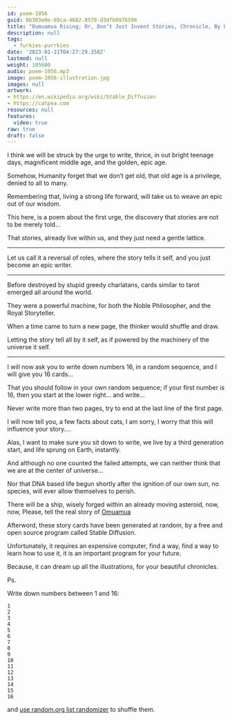 ```yaml
---
id: poem-1056
guid: 6b303e0e-69ca-4682-8578-d3dfb9976596
title: "Oumuamua Rising; Or, Don’t Just Invent Stories, Chronicle, By Letting A Story Tell It Self"
description: null
tags:
  - furkies-purrkies
date: '2023-01-21T04:27:29.358Z'
lastmod: null
weight: 105600
audio: poem-1056.mp3
image: poem-1056-illustration.jpg
images: null
artwork:
- https://en.wikipedia.org/wiki/Stable_Diffusion
- https://catpea.com
resources: null
features:
  video: true
raw: true
draft: false
---
```


I think we will be struck by the urge to write, thrice,
in out bright teenage days, magnificent middle age, and the golden, epic age.

Somehow, Humanity forget that we don’t get old,
that old age is a privilege, denied to all to many.

Remembering that, living a strong life forward,
will take us to weave an epic out of our wisdom.

This here, is a poem about the first urge,
the discovery that stories are not to be merely told…

That stories, already live within us,
and they just need a gentle lattice.

---

Let us call it a reversal of roles,
where the story tells it self, and you just become an epic writer.

---

Before destroyed by stupid greedy charlatans,
cards similar to tarot emerged all around the world.

They were a powerful machine,
for both the Noble Philosopher, and the Royal Storyteller.

When a time came to turn a new page,
the thinker would shuffle and draw.

Letting the story tell all by it self,
as if powered by the machinery of the universe it self.

---

I will now ask you to write down numbers 16,
in a random sequence, and I will give you 16 cards…

That you should follow in your own random sequence;
if your first number is 16, then you start at the lower right… and write…

Never write more than two pages,
try to end at the last line of the first page.

I will now tell you, a few facts about cats, I am sorry,
I worry that this will influence your story….

Alas, I want to make sure you sit down to write,
we live by a third generation start, and life sprung on Earth, instantly.

And although no one counted the failed attempts,
we can neither think that we are at the center of universe…

Nor that DNA based life begun shortly after the ignition of our own sun,
no species, will ever allow themselves to perish.

There will be a ship, wisely forged within an already moving asteroid,
now, now, Please, tell the real story of [Omuamua][1]

[1]: https://en.wikipedia.org/wiki/%CA%BBOumuamua

Afterword, these story cards have been generated at random,
by a free and open source program called Stable Diffusion.

Unfortunately, it requires an expensive computer,
find a way, find a way to learn how to use it, it is an important program for your future.

Because, it can dream up all the illustrations,
for your beautiful chronicles.

Ps.

Write down numbers between 1 and 16:

    1
    2
    3
    4
    5
    6
    7
    8
    9
    10
    11
    12
    13
    14
    15
    16

and [use random.org list randomizer](https://www.random.org/lists/) to shuffle them.
